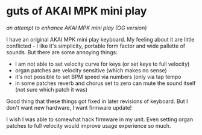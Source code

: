 # guts of AKAI MPK mini play

*an attempt to enhance AKAI MPK mini play (OG version)*

I have an original AKAI MPK mini play keyboard. My feeling about it are little conflicted - I like it's simplicity, portable form factor and wide pallette of sounds. But there are some annoying things:

- I am not able to set velocity curve for keys (or set keys to full velocity)
- organ patches are velocity sensitive (which makes no sense)
- it's not possible to set BPM speed via numbers (only via tap tempo
- in some patches reverb and chorus set to zero can mute the sound itself (not sure which patch it was)

Good thing that these things got fixed in later revisions of keyboard. But I don't want new hardware, I want firmware update!

I wish I was able to somewhat hack firmware in my unit. Even setting organ patches to full velocity would improve usage experience so much.
